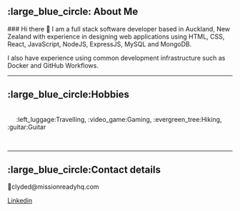<h2><b>:large_blue_circle: About Me </b></h2>
<p>
### Hi there 👋 I am a full stack software developer based in Auckland, New Zealand with experience in designing web applications using HTML, CSS, React, JavaScript, NodeJS, ExpressJS, MySQL and MongoDB.

I also have experience using common development infrastructure such as Docker and GitHub Workflows. 


<hr/>
<h2><b>:large_blue_circle:Hobbies</b></h2>
<p></br>&nbsp&nbsp&nbsp&nbsp :left_luggage:Travelling, :video_game:Gaming, :evergreen_tree:Hiking,  :guitar:Guitar </p><br/>

<hr>
<h2><b>:large_blue_circle:Contact details</b></h2>
<p >📧clyded@missionreadyhq.com </p>
<a href="">Linkedin</a><br/><br/>
